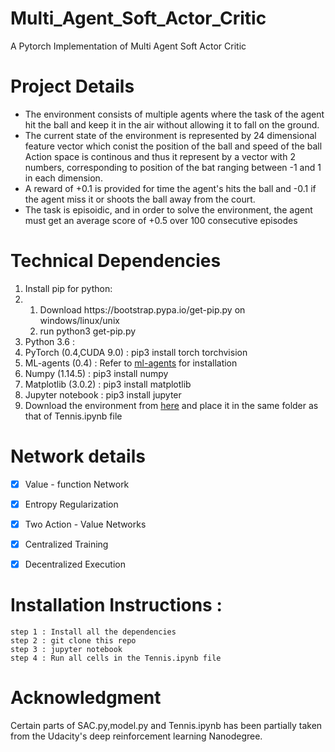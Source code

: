# Multi_Agent_Soft_Actor_Critic
A Pytorch Implementation of Multi Agent Soft Actor Critic

# Project Details

<ul>
  <li> The environment consists of multiple agents where the task of the agent hit the ball and keep it in the air without allowing it to fall on the ground.</li>
  <li> The current state of the environment is represented by 24 dimensional feature vector which conist the position of the ball and speed of the ball</li
  <li> Action space is continous and thus it represent by a vector with 2 numbers, corresponding to position of the bat ranging between -1 and 1 in each dimension.</li>
  <li> A reward of +0.1 is provided for time the agent's hits the ball and -0.1 if the agent miss it or shoots the ball away from the court.</li>
  <li> The task is episoidic, and in order to solve the environment, the agent must get an average score of +0.5 over 100 consecutive episodes</li>
</ul>

# Technical Dependencies

<ol>
  <li> Install pip for python:</li>
  <li>
    <ol>
      <li>Download https://bootstrap.pypa.io/get-pip.py on windows/linux/unix</li>
      <li>run python3 get-pip.py</li>
    </ol>
  </li>
  <li> Python 3.6 :
  <li> PyTorch (0.4,CUDA 9.0) : pip3 install torch torchvision</li>
  <li> ML-agents (0.4) : Refer to <a href = "https://github.com/Unity-Technologies/ml-agents/">ml-agents</a> for installation</li>
  <li> Numpy (1.14.5) : pip3 install numpy</li>
  <li> Matplotlib (3.0.2) : pip3 install matplotlib</li>
  <li> Jupyter notebook : pip3 install jupyter </li>
  <li> Download the environment from <a href="https://s3-us-west-1.amazonaws.com/udacity-drlnd/P3/Tennis/Tennis_Linux.zip">here</a> and place it in the same folder as that of Tennis.ipynb file  </li>
</ol>

# Network details

- [x] Value - function Network
- [x] Entropy Regularization
- [x] Two Action - Value Networks
- [x] Centralized Training
- [x] Decentralized Execution


# Installation Instructions :
`
step 1 : Install all the dependencies
`
<br>
`
step 2 : git clone this repo
`
<br>
`
step 3 : jupyter notebook
`
<br>
`
step 4 : Run all cells in the Tennis.ipynb file
`
# Acknowledgment

Certain parts of SAC.py,model.py and Tennis.ipynb has been partially taken from the Udacity's deep reinforcement learning Nanodegree.
